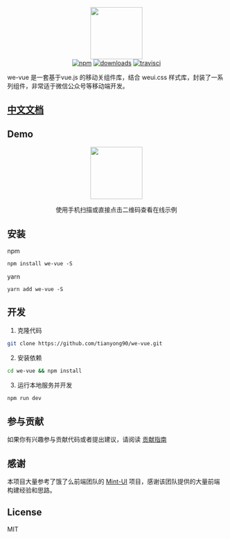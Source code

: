 <div align="center">
  <img width="120" height="120" src="https://raw.githubusercontent.com/tianyong90/we-vue/master/img/logo.png">
</div>

<div align="center">
  <a href="https://www.npmjs.com/package/we-vue"><img src="https://img.shields.io/npm/v/we-vue.svg?maxAge=3600" alt="npm"></a>
  <a href="https://npmjs.org/package/we-vue"><img src="https://img.shields.io/npm/dt/we-vue.svg" alt="downloads"></a>
  <a href="https://travis-ci.org/tianyong90/we-vue"><img src="https://travis-ci.org/tianyong90/we-vue.svg?branch=master" alt="travisci"></a>
</div>


we-vue 是一套基于vue.js 的移动关组件库，结合 weui.css 样式库，封装了一系列组件，非常适于微信公众号等移动端开发。

## [中文文档](http://wevue.org)

## Demo

<div align="center">
  <a href="http://demo.wevue.org">
    <img src="https://raw.githubusercontent.com/tianyong90/we-vue/master/img/qrcode-demo.png" width="120">
  </a>
  <p align="center">使用手机扫描或直接点击二维码查看在线示例</p align="center">
</div>

## 安装

npm

```shell
npm install we-vue -S
```

yarn

```shell
yarn add we-vue -S
```

## 开发

1. 克隆代码

``` bash
git clone https://github.com/tianyong90/we-vue.git
```

2. 安装依赖

``` bash
cd we-vue && npm install
```

3. 运行本地服务并开发

``` bash
npm run dev
```

## 参与贡献

如果你有兴趣参与贡献代码或者提出建议，请阅读 [贡献指南](https://github.com/tianyong90/we-vue/blob/master/.github/CONTRIBUTING.md)

## 感谢

本项目大量参考了饿了么前端团队的 [Mint-UI](https://github.com/ElemeFE/mint-ui) 项目，感谢该团队提供的大量前端构建经验和思路。

## License

MIT
